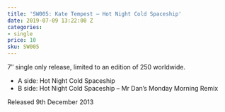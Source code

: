 ```yaml
---
title: 'SW005: Kate Tempest – Hot Night Cold Spaceship'
date: 2019-07-09 13:22:00 Z
categories:
- single
price: 10
sku: SW005
---
```


7″ single only release, limited to an edition of 250 worldwide.

* A side: Hot Night Cold Spaceship
* B side: Hot Night Cold Spaceship – Mr Dan’s Monday Morning Remix

Released 9th December 2013